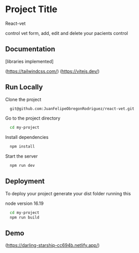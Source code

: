 
# Project Title

React-vet

control vet form, add, edit and delete your pacients control



## Documentation

[libraries implemented]


(https://tailwindcss.com/)
(https://vitejs.dev/)


## Run Locally

Clone the project

```bash
  git@github.com:JuanFelipeObregonRodriguez/react-vet.git
```

Go to the project directory

```bash
  cd my-project
```

Install dependencies

```bash
  npm install
```

Start the server

```bash
  npm run dev
```


## Deployment

To deploy your project generate your dist folder running this

node version 16.19

```bash
  cd my-project
  npm run build
```



## Demo

(https://darling-starship-cc694b.netlify.app/)

